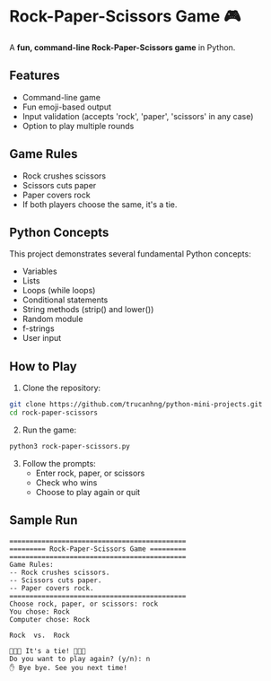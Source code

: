 # Rock-Paper-Scissors Game 🎮

A **fun, command-line Rock-Paper-Scissors game** in Python.

## Features

- Command-line game
- Fun emoji-based output
- Input validation (accepts 'rock', 'paper', 'scissors' in any case)
- Option to play multiple rounds

## Game Rules

- Rock crushes scissors
- Scissors cuts paper
- Paper covers rock
- If both players choose the same, it's a tie.

## Python Concepts

This project demonstrates several fundamental Python concepts:

- Variables
- Lists
- Loops (while loops)
- Conditional statements
- String methods (strip() and lower())
- Random module
- f-strings
- User input

## How to Play

1. Clone the repository:

```bash
git clone https://github.com/trucanhng/python-mini-projects.git
cd rock-paper-scissors
```

2. Run the game:

```bash
python3 rock-paper-scissors.py
```

3. Follow the prompts:
   - Enter rock, paper, or scissors
   - Check who wins
   - Choose to play again or quit

## Sample Run

```text
============================================
========= Rock-Paper-Scissors Game =========
============================================
Game Rules:
-- Rock crushes scissors.
-- Scissors cuts paper.
-- Paper covers rock.
============================================
Choose rock, paper, or scissors: rock
You chose: Rock
Computer chose: Rock

Rock  vs.  Rock

🤝🤝🤝 It's a tie! 🤝🤝🤝
Do you want to play again? (y/n): n
✋ Bye bye. See you next time!
```
